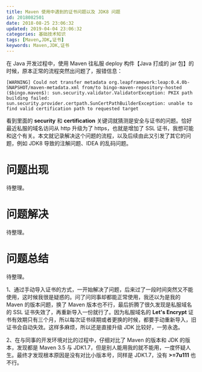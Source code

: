 ```yaml
---
title: Maven 使用中遇到的证书问题以及 JDK8 问题
id: 2018082501
date: 2018-08-25 23:06:32
updated: 2019-04-04 23:06:32
categories: 基础技术知识
tags: [Maven,JDK,证书]
keywords: Maven,JDK,证书
---
```



在 Java 开发过程中，使用 Maven 往私服 deploy 构件【Java 打成的 jar 包】的时候，原本正常的流程突然出问题了，报错信息：

```
[WARNING] Could not transfer metadata org.leapframework:leap:0.4.0b-SNAPSHOT/maven-metadata.xml from/to bingo-maven-repository-hosted ($bingo.maven$): sun.security.validator.ValidatorException: PKIX path building failed: sun.security.provider.certpath.SunCertPathBuilderException: unable to find valid certification path to requested target
```

看到里面的 **security** 和 **certification** 关键词就猜测是安全与证书的问题。恰好最近私服的域名访问从 http 升级为了 https，也就是增加了 SSL 证书，我想可能和这个有关。本文就记录解决这个问题的流程，以及后续由此又引发了其它的问题，例如 JDK8 导致的注解问题、IDEA 的乱码问题。


<!-- more -->


# 问题出现


待整理。


# 问题解决


待整理。


# 问题总结


待整理。

1、通过手动导入证书的方式，一开始解决了问题，后来过了一段时间突然又不能使用，这时候我很是疑惑的。问了问同事却都能正常使用，我还以为是我的 Maven 的版本问题，换了 Maven 版本也不行，最后折腾了很久发现是私服域名的 SSL 证书失效了，再重新导入一份就行了。因为私服域名的 **Let's Encrypt** 证书有效期只有三个月，所以每次证书续期或者更换的时候，都要手动重新导入，旧证书会自动失效。这样多麻烦，所以还是直接升级 JDK 比较好，一劳永逸。

2、在与同事的开发环境对比的过程中，仔细对比了 Maven 的版本和 JDK 的版本，发现都是 Maven 3.5 与 JDK1.7，但是别人能用我的就不能用，一度怀疑人生。最终才发现根本原因是没有对比小版本号，同样是 JDK1.7，没有 **>=7u111** 也不行。

